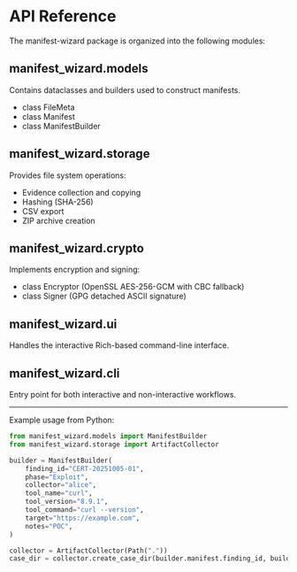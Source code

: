 # API Reference

The manifest-wizard package is organized into the following modules:

## manifest_wizard.models
Contains dataclasses and builders used to construct manifests.

- class FileMeta
- class Manifest
- class ManifestBuilder

## manifest_wizard.storage
Provides file system operations:
- Evidence collection and copying
- Hashing (SHA-256)
- CSV export
- ZIP archive creation

## manifest_wizard.crypto
Implements encryption and signing:
- class Encryptor (OpenSSL AES-256-GCM with CBC fallback)
- class Signer (GPG detached ASCII signature)

## manifest_wizard.ui
Handles the interactive Rich-based command-line interface.

## manifest_wizard.cli
Entry point for both interactive and non-interactive workflows.

---

Example usage from Python:

```python
from manifest_wizard.models import ManifestBuilder
from manifest_wizard.storage import ArtifactCollector

builder = ManifestBuilder(
    finding_id="CERT-20251005-01",
    phase="Exploit",
    collector="alice",
    tool_name="curl",
    tool_version="8.9.1",
    tool_command="curl --version",
    target="https://example.com",
    notes="POC",
)

collector = ArtifactCollector(Path("."))
case_dir = collector.create_case_dir(builder.manifest.finding_id, builder.now)
```